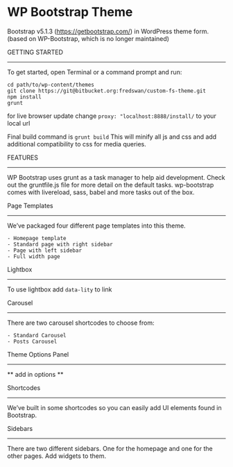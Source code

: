 WP Bootstrap Theme
===================

Bootstrap v5.1.3 (https://getbootstrap.com/) in WordPress theme form. (based on WP-Bootstrap, which is no longer maintained) 

GETTING STARTED
_______________

To get started, open Terminal or a command prompt and run:

	cd path/to/wp-content/themes
	git clone https://git@bitbucket.org:fredswan/custom-fs-theme.git
	npm install
	grunt

  for live browser update change `proxy: "localhost:8888/install/` to your local url

  Final build command is `grunt build` This will minify all js and css and add additional compatibility to css for media queries.

FEATURES
________

WP Bootstrap uses grunt as a task manager to help aid development. Check out the gruntfile.js file for more detail on the default tasks. wp-bootstrap comes with livereload, sass, babel and more tasks out of the box. 


Page Templates
______________

We’ve packaged four different page templates into this theme.

    - Homepage template
    - Standard page with right sidebar
    - Page with left sidebar
    - Full width page

Lightbox
________

To use lightbox add `data-lity` to link

Carousel
________

There are two carousel shortcodes to choose from:

	- Standard Carousel
	- Posts Carousel

Theme Options Panel
___________________

** add in options ** 

Shortcodes
__________

We’ve built in some shortcodes so you can easily add UI elements found in Bootstrap.

Sidebars
________

There are two different sidebars. One for the homepage and one for the other pages. Add widgets to them.